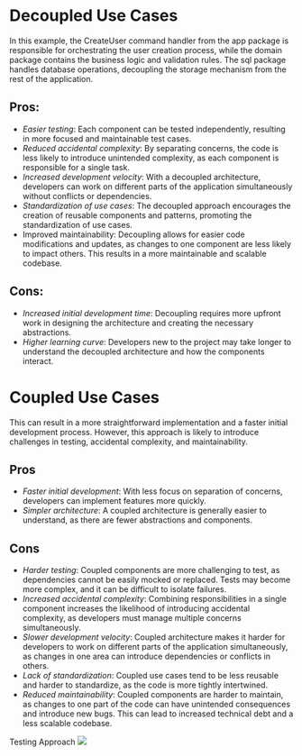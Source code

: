 # Decoupled Use Cases
In this example, the CreateUser command handler from the app package is responsible for orchestrating the user creation
process, while the domain package contains the business logic and validation rules.
The sql package handles database operations, decoupling the storage mechanism from the rest of the application.


## Pros:
* *Easier testing*: Each component can be tested independently, resulting in more focused and maintainable test cases.
* *Reduced accidental complexity*: By separating concerns, the code is less likely to introduce unintended complexity, as each component is responsible for a single task.
* *Increased development velocity*: With a decoupled architecture, developers can work on different parts of the application simultaneously without conflicts or dependencies.
* *Standardization of use cases*: The decoupled approach encourages the creation of reusable components and patterns, promoting the standardization of use cases.
* Improved maintainability: Decoupling allows for easier code modifications and updates, as changes to one component are less likely to impact others. This results in a more maintainable and scalable codebase.


## Cons:
* *Increased initial development time*: Decoupling requires more upfront work in designing the architecture and creating the necessary abstractions.
* *Higher learning curve*: Developers new to the project may take longer to understand the decoupled architecture and how the components interact.


# Coupled Use Cases

This can result in a more straightforward implementation and a faster initial development process.
However, this approach is likely to introduce challenges in testing, accidental complexity, and maintainability.

## Pros
* *Faster initial development*: With less focus on separation of concerns, developers can implement features more quickly.
* *Simpler architecture*: A coupled architecture is generally easier to understand, as there are fewer abstractions and components.

## Cons
* *Harder testing*: Coupled components are more challenging to test, as dependencies cannot be easily mocked or replaced. Tests may become more complex, and it can be difficult to isolate failures.
* *Increased accidental complexity*: Combining responsibilities in a single component increases the likelihood of introducing accidental complexity, as developers must manage multiple concerns simultaneously.
* *Slower development velocity*: Coupled architecture makes it harder for developers to work on different parts of the application simultaneously, as changes in one area can introduce dependencies or conflicts in others.
* *Lack of standardization*: Coupled use cases tend to be less reusable and harder to standardize, as the code is more tightly intertwined.
* *Reduced maintainability*: Coupled components are harder to maintain, as changes to one part of the code can have unintended consequences and introduce new bugs. This can lead to increased technical debt and a less scalable codebase.




Testing Approach
![](./about/request-flow-tests.jpg)